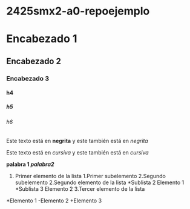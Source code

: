 # 2425smx2-a0-repoejemplo

# Encabezado 1
## Encabezado 2
### Encabezado 3
#### h4
##### h5
###### h6

Este texto está en **negrita** y este también está en _negrita_

Este texto está en *cursiva* y este también está en _cursiva_

**palabra 1 _palabra2_**

1. Primer elemento de la lista
	1.Primer subelemento
	2.Segundo subelemento
2.Segundo elemento de la lista
	*Sublista 2 Elemento 1
	*Sublista 3 Elemento 2
3.Tercer elemento de la lista

*Elemento 1
-Elemento 2
+Elemento 3

